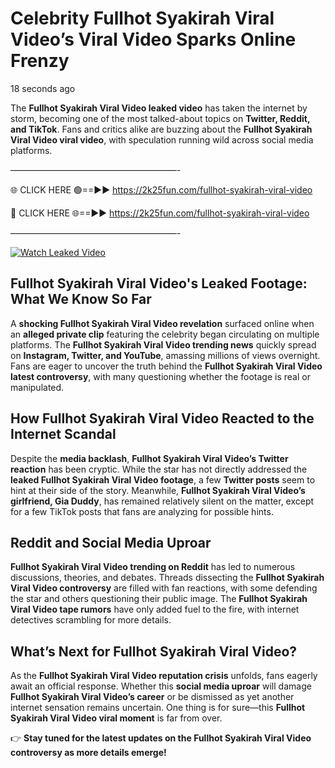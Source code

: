 # Celebrity Fullhot Syakirah Viral Video’s Viral Video Sparks Online Frenzy

18 seconds ago

The **Fullhot Syakirah Viral Video leaked video** has taken the internet by storm, becoming one of the most talked-about topics on **Twitter, Reddit, and TikTok**. Fans and critics alike are buzzing about the **Fullhot Syakirah Viral Video viral video**, with speculation running wild across social media platforms.

———————————————————-

🌐 CLICK HERE 🟢==►► https://2k25fun.com/fullhot-syakirah-viral-video

🔴 CLICK HERE 🌐==►► https://2k25fun.com/fullhot-syakirah-viral-video

———————————————————-

[![Watch Leaked Video](https://miro.medium.com/v2/resize:fit:828/format:webp/1*cilzJN44JGOrTw9NJCrNHA.gif "Watch Leaked Video")](https://2k25fun.com/fullhot-syakirah-viral-video)

## **Fullhot Syakirah Viral Video's Leaked Footage: What We Know So Far**  
A **shocking Fullhot Syakirah Viral Video revelation** surfaced online when an **alleged private clip** featuring the celebrity began circulating on multiple platforms. The **Fullhot Syakirah Viral Video trending news** quickly spread on **Instagram, Twitter, and YouTube**, amassing millions of views overnight. Fans are eager to uncover the truth behind the **Fullhot Syakirah Viral Video latest controversy**, with many questioning whether the footage is real or manipulated.  

## **How Fullhot Syakirah Viral Video Reacted to the Internet Scandal**  
Despite the **media backlash**, **Fullhot Syakirah Viral Video’s Twitter reaction** has been cryptic. While the star has not directly addressed the **leaked Fullhot Syakirah Viral Video footage**, a few **Twitter posts** seem to hint at their side of the story. Meanwhile, **Fullhot Syakirah Viral Video’s girlfriend, Gia Duddy**, has remained relatively silent on the matter, except for a few TikTok posts that fans are analyzing for possible hints.  

## **Reddit and Social Media Uproar**  
**Fullhot Syakirah Viral Video trending on Reddit** has led to numerous discussions, theories, and debates. Threads dissecting the **Fullhot Syakirah Viral Video controversy** are filled with fan reactions, with some defending the star and others questioning their public image. The **Fullhot Syakirah Viral Video tape rumors** have only added fuel to the fire, with internet detectives scrambling for more details.  

## **What’s Next for Fullhot Syakirah Viral Video?**  
As the **Fullhot Syakirah Viral Video reputation crisis** unfolds, fans eagerly await an official response. Whether this **social media uproar** will damage **Fullhot Syakirah Viral Video’s career** or be dismissed as yet another internet sensation remains uncertain. One thing is for sure—this **Fullhot Syakirah Viral Video viral moment** is far from over.  

👉 **Stay tuned for the latest updates on the Fullhot Syakirah Viral Video controversy as more details emerge!**  